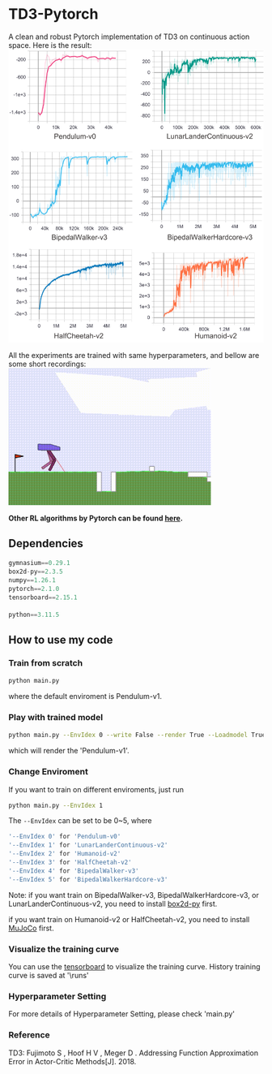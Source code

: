 # TD3-Pytorch
A clean and robust Pytorch implementation of TD3 on continuous action space. Here is the result:  
<img src="https://github.com/XinJingHao/TD3-Pytorch/blob/main/images/TD3results.png" width=700>

All the experiments are trained with same hyperparameters, and bellow are some short recordings:
<img src="https://github.com/XinJingHao/TD3-Pytorch/blob/main/images/Render_BWHV3.gif" width=400>


**Other RL algorithms by Pytorch can be found [here](https://github.com/XinJingHao/RL-Algorithms-by-Pytorch).**

## Dependencies
```python
gymnasium==0.29.1
box2d-py==2.3.5
numpy==1.26.1
pytorch==2.1.0
tensorboard==2.15.1

python==3.11.5
```

## How to use my code
### Train from scratch
```bash
python main.py
```
where the default enviroment is Pendulum-v1.  

### Play with trained model
```bash
python main.py --EnvIdex 0 --write False --render True --Loadmodel True --ModelIdex 10
```
which will render the 'Pendulum-v1'.  

### Change Enviroment
If you want to train on different enviroments, just run 
```bash
python main.py --EnvIdex 1
```
The ```--EnvIdex``` can be set to be 0~5, where
```bash
'--EnvIdex 0' for 'Pendulum-v0'  
'--EnvIdex 1' for 'LunarLanderContinuous-v2'  
'--EnvIdex 2' for 'Humanoid-v2'  
'--EnvIdex 3' for 'HalfCheetah-v2'  
'--EnvIdex 4' for 'BipedalWalker-v3'  
'--EnvIdex 5' for 'BipedalWalkerHardcore-v3' 
```

Note: if you want train on BipedalWalker-v3, BipedalWalkerHardcore-v3, or LunarLanderContinuous-v2, you need to install [box2d-py](https://gymnasium.farama.org/environments/box2d/) first.

if you want train on Humanoid-v2 or HalfCheetah-v2, you need to install [MuJoCo](https://gymnasium.farama.org/environments/mujoco/) first.

### Visualize the training curve
You can use the [tensorboard](https://pytorch.org/docs/stable/tensorboard.html) to visualize the training curve. History training curve is saved at '\runs'

### Hyperparameter Setting
For more details of Hyperparameter Setting, please check 'main.py'

### Reference
TD3: Fujimoto S , Hoof H V , Meger D . Addressing Function Approximation Error in Actor-Critic Methods[J]. 2018.
